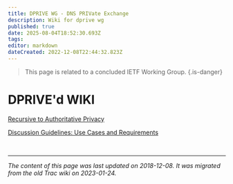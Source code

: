 ```yaml
---
title: DPRIVE WG - DNS PRIVate Exchange
description: Wiki for dprive wg
published: true
date: 2025-08-04T18:52:30.693Z
tags: 
editor: markdown
dateCreated: 2022-12-08T22:44:32.823Z
---
```


> This page is related to a concluded IETF Working Group.
{.is-danger}

# DPRIVE'd WIKI

[Recursive to Authoritative Privacy](/group/dprive/DpriveStage2)

[Discussion Guidelines: Use Cases and Requirements](/group/dprive/DPriveStage2Step1)


&nbsp;
&nbsp;
&nbsp;

---

*The content of this page was last updated on 2018-12-08. It was migrated from the old Trac wiki on 2023-01-24.*